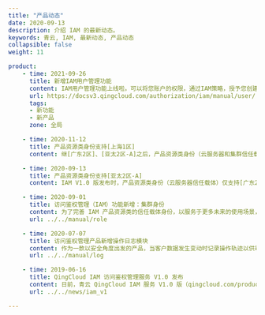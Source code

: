 ```yaml
---
title: "产品动态"
date: 2020-09-13
description: 介绍 IAM 的最新动态。
keywords: 青云, IAM, 最新动态, 产品动态
collapsible: false
weight: 11

product:
    - time: 2021-09-26
      title: 新增IAM用户管理功能
      content: IAM用户管理功能上线啦。可以将您账户的权限，通过IAM策略，授予您创建的IAM用户。同时支持IAM用户进行编程访问。<br>欢迎大家前来体验！
      url: https://docsv3.qingcloud.com/authorization/iam/manual/user/
      tags:
      - 新功能
      - 新产品
      zone: 全局

    - time: 2020-11-12
      title: 产品资源类身份支持[上海1区]
      content: 继[广东2区]、[亚太2区-A]之后，产品资源类身份（云服务器和集群信任载体）现已支持[上海1区]啦，以上几个区的云服务器和集群都将可以配置成为产品资源类身份的信任载体资源。<br>欢迎大家前来体验！

    - time: 2020-09-13
      title: 产品资源类身份支持[亚太2区-A]
      content: IAM V1.0 版发布时，产品资源类身份（云服务器信任载体）仅支持[广东2区]的云服务器尝鲜试用。在 IAM 新增集群信任载体后，我们同步支持了[亚太2区-A]的云服务器和集群身份。<br>欢迎大家前来体验！

    - time: 2020-09-01
      title: 访问鉴权管理（IAM）功能新增：集群身份
      content: 为了完善 IAM 产品资源类的信任载体身份，以服务于更多未来的使用场景，我们新增支持集群作为[身份信任载体](../../faq/principal)。<br>支持集群资源作为身份信任载体后，和云服务器身份一样，使用者可以创建集群身份并赋予策略权限，然后将已创建好的 AppCenter 集群作为资源添加到该身份。于是，此资源即可通过植入 QingCloud 官方 SDK 获得身份上附加的策略所定义的操作权限。<br>未来，[QingCloud AppCenter 平台](https://appcenter.qingcloud.com/)将借由 IAM 的此功能特性设计出更便捷的集群应用服务于客户。
      url: ../../manual/role

    - time: 2020-07-07
      title: 访问鉴权管理产品新增操作日志模块
      content: 作为一款以安全角度出发的产品，当客户数据发生变动时记录操作轨迹以供审查和回溯将尤为重要。为了明确告知客户的账户身份何时被创建、修改和代入使用，我们为 IAM 产品新增了操作日志模块。在操作日志面板，系统将按时间倒序记录本账户在 IAM 控制台的每一个操作，例如创建身份、修改身份上的附加策略、更换策略版本等，并针对跨账户身份还跟踪了该身份被切换使用的情况。除此之外，使用者还可通过选择时间区间，或通过 API 指令、资源 ID 等关键词过滤定位到想要跟踪的操作历史。
      url: ../../manual/log

    - time: 2019-06-16
      title: QingCloud IAM 访问鉴权管理服务 V1.0 发布
      content: 日前，青云 QingCloud IAM 服务 V1.0 版（qingcloud.com/products/iam/）已发布至公有云平台供广大客户试用。作为 IAM 服务的第一个版本，我们主要支持身份信任载体、身份管理、策略权限配置、策略管理和策略模拟器等功能。
      url: ../../news/iam_v1

---
```


<!-- 设置上述参数可生成产品动态页  -->
